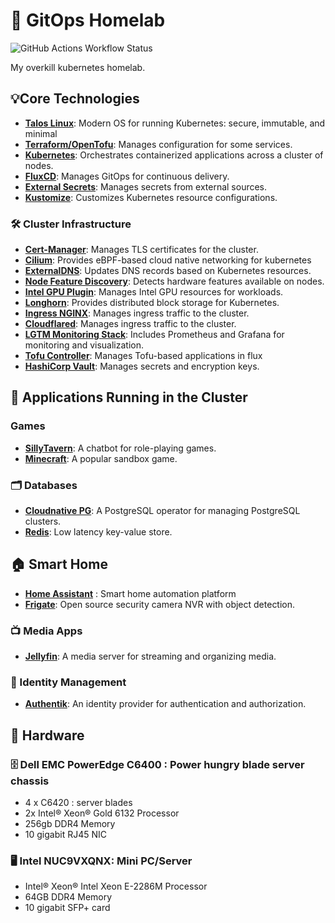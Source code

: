 # 🤖 GitOps Homelab

![GitHub Actions Workflow Status](https://img.shields.io/github/actions/workflow/status/RazeLighter777/iaas/taskfile-tests-workflow.yaml)

My overkill kubernetes homelab. 


## 💡Core Technologies

- **[Talos Linux](https://www.talos.dev/)**: Modern OS for running Kubernetes: secure, immutable, and minimal
- **[Terraform/OpenTofu](https://opentofu.org/)**: Manages configuration for some services.
- **[Kubernetes](https://kubernetes.io/)**: Orchestrates containerized applications across a cluster of nodes.
- **[FluxCD](https://fluxcd.io/)**: Manages GitOps for continuous delivery.
- **[External Secrets](https://github.com/external-secrets/external-secrets)**: Manages secrets from external sources.
- **[Kustomize](https://kustomize.io/)**: Customizes Kubernetes resource configurations.

### 🛠️ Cluster Infrastructure
- **[Cert-Manager](https://cert-manager.io/)**: Manages TLS certificates for the cluster.
- **[Cilium](https://cilim.io/)**: Provides eBPF-based cloud native networking for kubernetes
- **[ExternalDNS](https://github.com/kubernetes-sigs/external-dns)**: Updates DNS records based on Kubernetes resources.
- **[Node Feature Discovery](https://github.com/kubernetes-sigs/node-feature-discovery)**: Detects hardware features available on nodes.
- **[Intel GPU Plugin](https://github.com/intel/intel-device-plugins-for-kubernetes)**: Manages Intel GPU resources for workloads.
- **[Longhorn](https://longhorn.io/)**: Provides distributed block storage for Kubernetes.
- **[Ingress NGINX](https://kubernetes.github.io/ingress-nginx/)**: Manages ingress traffic to the cluster.
- **[Cloudflared](https://github.com/cloudflare/cloudflared)**: Manages ingress traffic to the cluster.
- **[LGTM Monitoring Stack](https://github.com/grafana/loki)**: Includes Prometheus and Grafana for monitoring and visualization.
- **[Tofu Controller](https://github.com/opentofu/controller)**: Manages Tofu-based applications in flux
- **[HashiCorp Vault](https://www.vaultproject.io/)**: Manages secrets and encryption keys.

## 📲 Applications Running in the Cluster

### Games
- **[SillyTavern](https://github.com/sillytavern/SillyTavern)**: A chatbot for role-playing games.
- **[Minecraft](https://www.minecraft.net/)**: A popular sandbox game.

### 🗂️ Databases
- **[Cloudnative PG](https://cloudnative-pg.io/)**: A PostgreSQL operator for managing PostgreSQL clusters.
- **[Redis](https://redis.io)**: Low latency key-value store.

## 🏠 Smart Home 
- **[Home Assistant](https://home-assistant.io/)** : Smart home automation platform
- **[Frigate](https://frigate.video)**: Open source security camera NVR with object detection. 

### 📺 Media Apps
- **[Jellyfin](https://jellyfin.org/)**: A media server for streaming and organizing media.


### 🪪 Identity Management
- **[Authentik](https://goauthentik.io/)**: An identity provider for authentication and authorization.

## 🧰 Hardware

### 🗄️ **Dell EMC PowerEdge C6400** : Power hungry blade server chassis
- 4 x C6420 : server blades
- 2x Intel® Xeon® Gold 6132 Processor
- 256gb DDR4 Memory
- 10 gigabit RJ45 NIC

### 🖥️ **Intel NUC9VXQNX**: Mini PC/Server

- Intel® Xeon® Intel Xeon E-2286M Processor
- 64GB DDR4 Memory
- 10 gigabit SFP+ card
